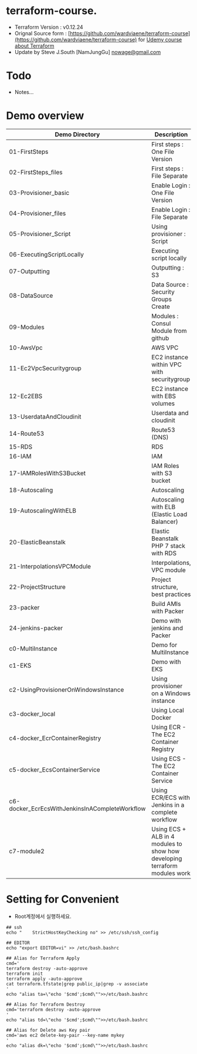 # terraform-course.
* Terraform Version : v0.12.24
* Orignal Source form : [https://github.com/wardviaene/terraform-course](https://github.com/wardviaene/terraform-course) for  [Udemy course about Terraform](https://www.udemy.com/learn-devops-infrastructure-automation-with-terraform/?couponCode=TERRAFORM_GIT)
* Update by Steve J.South [NamJungGu] <nowage@gmail.com>

# Todo
* Notes...

# Demo overview
Demo Directory                                  | Description
------------------------------------------------| -------------
01-FirstSteps                                   | First steps : One File Version
02-FirstSteps_files                             | First steps : File Separate
03-Provisioner_basic                            | Enable Login : One File Version
04-Provisioner_files                            | Enable Login : File Separate
05-Provisioner_Script                           | Using provisioner : Script
06-ExecutingScriptLocally                       | Executing script locally
07-Outputting                                   | Outputting : S3
08-DataSource                                   | Data Source : Security Groups Create
09-Modules                                      | Modules : Consul Module from github
10-AwsVpc                                       | AWS VPC
11-Ec2VpcSecuritygroup                          | EC2 instance within VPC with securitygroup
12-Ec2EBS                                       | EC2 instance with EBS volumes
13-UserdataAndCloudinit                         | Userdata and cloudinit
14-Route53                                      | Route53 (DNS)
15-RDS                                          | RDS
16-IAM                                          | IAM
17-IAMRolesWithS3Bucket                         | IAM Roles with S3 bucket
18-Autoscaling                                  | Autoscaling
19-AutoscalingWithELB                           | Autoscaling with ELB (Elastic Load Balancer)
20-ElasticBeanstalk                             | Elastic Beanstalk PHP 7 stack with RDS
21-InterpolationsVPCModule                      | Interpolations, VPC module
22-ProjectStructure                             | Project structure, best practices
23-packer                                       | Build AMIs with Packer
24-jenkins-packer                               | Demo with jenkins and Packer
c0-MultiInstance                                | Demo for MultiInstance
c1-EKS                                          | Demo with EKS
c2-UsingProvisionerOnWindowsInstance            | Using provisioner on a Windows instance
c3-docker_local                                 | Using Local Docker
c4-docker_EcrContainerRegistry                  | Using ECR - The EC2 Container Registry
c5-docker_EcsContainerService                   | Using ECS - The EC2 Container Service
c6-docker_EcrEcsWithJenkinsInACompleteWorkflow  | Using ECR/ECS with Jenkins in a complete workflow
c7-module2                                      | Using ECS + ALB in 4 modules to show how developing terraform modules work

# Setting for Convenient
* Root계정에서 실행하세요. 
```
## ssh
echo "    StrictHostKeyChecking no" >> /etc/ssh/ssh_config

## EDITOR
echo "export EDITOR=vi" >> /etc/bash.bashrc

## Alias for Terraform Apply
cmd='
terraform destroy -auto-approve
terraform init
terraform apply -auto-approve
cat terraform.tfstate|grep public_ip|grep -v associate
'
echo "alias ta=\"echo '$cmd';$cmd\"">>/etc/bash.bashrc

## Alias for Terraform Destroy
cmd='terraform destroy -auto-approve
'
echo "alias td=\"echo '$cmd';$cmd\"">>/etc/bash.bashrc

## Alias for Delete aws Key pair
cmd='aws ec2 delete-key-pair --key-name mykey
'
echo "alias dk=\"echo '$cmd';$cmd\"">>/etc/bash.bashrc
```
